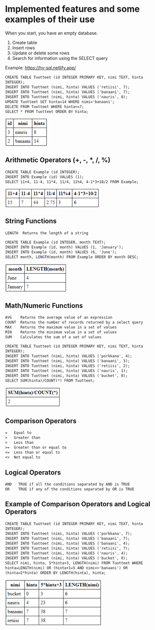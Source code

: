 # Implemented features and some examples of their use

When you start, you have an empty database.

1. Create table
2. Insert rows
3. Update or delete some rows
4. Search for information using the SELECT query

Example: https://hy-sql.netlify.app/
```
CREATE TABLE Tuotteet (id INTEGER PRIMARY KEY, nimi TEXT, hinta INTEGER);
INSERT INTO Tuotteet (nimi, hinta) VALUES ('retiisi', 7);
INSERT INTO Tuotteet (nimi, hinta) VALUES ('banaani', 7);
INSERT INTO Tuotteet (nimi, hinta) VALUES ('nauris', 8);
UPDATE Tuotteet SET hinta=14 WHERE nimi='banaani';
DELETE FROM Tuotteet WHERE hinta<=7;
SELECT * FROM Tuotteet ORDER BY hinta;
```
![pic01.png](https://github.com/hy-sql/project-info/blob/master/documents/examples/pic01.PNG)


## Arithmetic Operators (+, -, *, /, %)

```
CREATE TABLE Example (id INTEGER);
INSERT INTO Example (id) VALUES (1);
SELECT 11+4, 11-4, 11*4, 11/4, 11%4, 4-1*3+10/2 FROM Example;
```
![pic02.png](https://github.com/hy-sql/project-info/blob/master/documents/examples/pic02.PNG)


## String Functions
```
LENGTH  Returns the length of a string
```
```
CREATE TABLE Example (id INTEGER, month TEXT);
INSERT INTO Example (id, month) VALUES (1, 'January');
INSERT INTO Example (id, month) VALUES (6, 'June');
SELECT month, LENGTH(month) FROM Example ORDER BY month DESC;
```
![pic03.png](https://github.com/hy-sql/project-info/blob/master/documents/examples/pic03.PNG)

## Math/Numeric Functions

```
AVG    Returns the average value of an expression
COUNT  Returns the number of records returned by a select query
MAX    Returns the maximum value in a set of values
MIN    Returns the minimum value in a set of values
SUM    Calculates the sum of a set of values
```

```
CREATE TABLE Tuotteet (id INTEGER PRIMARY KEY, nimi TEXT, hinta INTEGER);
INSERT INTO Tuotteet (nimi, hinta) VALUES ('porkkana', 4);
INSERT INTO Tuotteet (nimi, hinta) VALUES ('banaani', 3);
INSERT INTO Tuotteet (nimi, hinta) VALUES ('retiisi', 2);
INSERT INTO Tuotteet (nimi, hinta) VALUES ('nauris', 1);
INSERT INTO Tuotteet (nimi, hinta) VALUES ('bucket', 0);
SELECT SUM(hinta)/COUNT(*) FROM Tuotteet;
```
![pic04.png](https://github.com/hy-sql/project-info/blob/master/documents/examples/pic04.PNG)

## Comparison Operators

```
=	Equal to
>	Greater than
<	Less than
>=	Greater than or equal to
<=	Less than or equal to
<>	Not equal to
```

## Logical Operators

```
AND   TRUE if all the conditions separated by AND is TRUE
OR    TRUE if any of the conditions separated by OR is TRUE
```

## Example of Comparison Operators and Logical Operators
```
CREATE TABLE Tuotteet (id INTEGER PRIMARY KEY, nimi TEXT, hinta INTEGER);
INSERT INTO Tuotteet (nimi, hinta) VALUES ('porkkana', 7);
INSERT INTO Tuotteet (nimi, hinta) VALUES ('banaani', 7);
INSERT INTO Tuotteet (nimi, hinta) VALUES ('banaani', 4);
INSERT INTO Tuotteet (nimi, hinta) VALUES ('retiisi', 7);
INSERT INTO Tuotteet (nimi, hinta) VALUES ('nauris', 4);
INSERT INTO Tuotteet (nimi, hinta) VALUES ('bucket', 0);
SELECT nimi, hinta, 5*hinta+3, LENGTH(nimi) FROM Tuotteet WHERE hinta=LENGTH(nimi) OR (hinta+1=5 AND nimi<>'banaani') OR (hinta=2*hinta) ORDER BY LENGTH(hinta), hinta;
```
![pic05.png](https://github.com/hy-sql/project-info/blob/master/documents/examples/pic05.PNG)